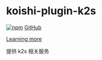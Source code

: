 # koishi-plugin-k2s

[![npm](https://img.shields.io/npm/v/koishi-plugin-k2s?style=flat-square)](https://www.npmjs.com/package/koishi-plugin-k2s)
[GitHub](https://github.com/CyanChanges/k2srv-loader)

[Learning more](k.ilharp.cc/3389/3)

提供 k2s 相关服务
